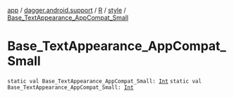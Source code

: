 [app](../../../index.md) / [dagger.android.support](../../index.md) / [R](../index.md) / [style](index.md) / [Base_TextAppearance_AppCompat_Small](./-base_-text-appearance_-app-compat_-small.md)

# Base_TextAppearance_AppCompat_Small

`static val Base_TextAppearance_AppCompat_Small: `[`Int`](https://kotlinlang.org/api/latest/jvm/stdlib/kotlin/-int/index.html)
`static val Base_TextAppearance_AppCompat_Small: `[`Int`](https://kotlinlang.org/api/latest/jvm/stdlib/kotlin/-int/index.html)